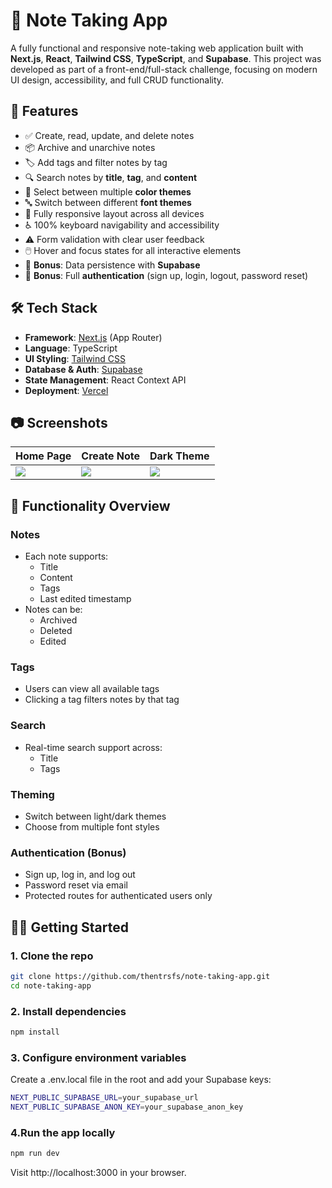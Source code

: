 # 📝 Note Taking App

A fully functional and responsive note-taking web application built with **Next.js**, **React**, **Tailwind CSS**, **TypeScript**, and **Supabase**. This project was developed as part of a front-end/full-stack challenge, focusing on modern UI design, accessibility, and full CRUD functionality.

## 🚀 Features

- ✅ Create, read, update, and delete notes
- 📦 Archive and unarchive notes
- 🏷️ Add tags and filter notes by tag
- 🔍 Search notes by **title**, **tag**, and **content**
- 🌈 Select between multiple **color themes**
- 🔤 Switch between different **font themes**
- 📱 Fully responsive layout across all devices
- ♿ 100% keyboard navigability and accessibility
- ⚠️ Form validation with clear user feedback
- 🖱️ Hover and focus states for all interactive elements
- 💾 **Bonus**: Data persistence with **Supabase**
- 🔐 **Bonus**: Full **authentication** (sign up, login, logout, password reset)

## 🛠️ Tech Stack

- **Framework**: [Next.js](https://nextjs.org/) (App Router)
- **Language**: TypeScript
- **UI Styling**: [Tailwind CSS](https://tailwindcss.com/)
- **Database & Auth**: [Supabase](https://supabase.com/)
- **State Management**: React Context API
- **Deployment**: [Vercel](https://vercel.com/)

## 📷 Screenshots

| Home Page | Create Note | Dark Theme |
|-----------|-------------|------------|
| ![](screenshots/home.png) | ![](screenshots/create.png) | ![](screenshots/dark.png) |

## 🧪 Functionality Overview

### Notes
- Each note supports:
  - Title
  - Content
  - Tags
  - Last edited timestamp
- Notes can be:
  - Archived
  - Deleted
  - Edited

### Tags
- Users can view all available tags
- Clicking a tag filters notes by that tag

### Search
- Real-time search support across:
  - Title
  - Tags

### Theming
- Switch between light/dark themes
- Choose from multiple font styles

### Authentication (Bonus)
- Sign up, log in, and log out
- Password reset via email
- Protected routes for authenticated users only

## 🧑‍💻 Getting Started

### 1. Clone the repo

```bash
git clone https://github.com/thentrsfs/note-taking-app.git
cd note-taking-app

```
### 2. Install dependencies
```bash
npm install
```
### 3. Configure environment variables

Create a .env.local file in the root and add your Supabase keys:

``` bash
NEXT_PUBLIC_SUPABASE_URL=your_supabase_url
NEXT_PUBLIC_SUPABASE_ANON_KEY=your_supabase_anon_key
```
### 4.Run the app locally
``` bash
npm run dev
```
Visit http://localhost:3000 in your browser.


